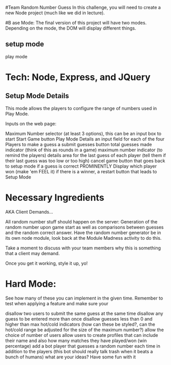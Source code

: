 #Team Random Number Guess
In this challenge, you will need to create a new Node project (much like we did in lecture).

#B ase Mode:
The final version of this project will have two modes. Depending on the mode, the DOM will display different things.

## setup mode
play mode
# Tech: Node, Express, and JQuery
## Setup Mode Details
This mode allows the players to configure the range of numbers used in Play Mode.

Inputs on the web page:

Maximum Number selector (at least 3 options), this can be an input box to start
Start Game button
Play Mode Details
an input field for each of the four Players to make a guess
a submit guesses button
total guesses made indicator (think of this as rounds in a game)
maximum number indicator (to remind the players)
details area for the last guess of each player (tell them if their last guess was too low or too high)
cancel game button that goes back to setup mode
if a guess is correct PROMINENTLY Display which player won (make 'em FEEL it)
if there is a winner, a restart button that leads to Setup Mode
# Necessary Ingredients
AKA Client Demands...

All random number stuff should happen on the server: Generation of the random number upon game start as well as comparisons between guesses and the random correct answer. Have the random number generator be in its own node module, look back at the Module Madness activity to do this.

Take a moment to discuss with your team members why this is something that a client may demand.

Once you get it working, style it up, yo!

# Hard Mode:
See how many of these you can implement in the given time. Remember to test when applying a feature and make sure your

disallow two users to submit the same guess at the same time
disallow any guess to be entered more than once
disallow guesses less than 0 and higher than max
hot/cold indicators (how can these be styled?, can the hot/cold range be adjusted for the size of the maximum number?)
allow the choice of number of users
allow users to create profiles that can include their name and also how many matches they have played/won (win percentage)
add a bot player that guesses a random number each time in addition to the players (this bot should really talk trash when it beats a bunch of humans)
what are your ideas? Have some fun with it
